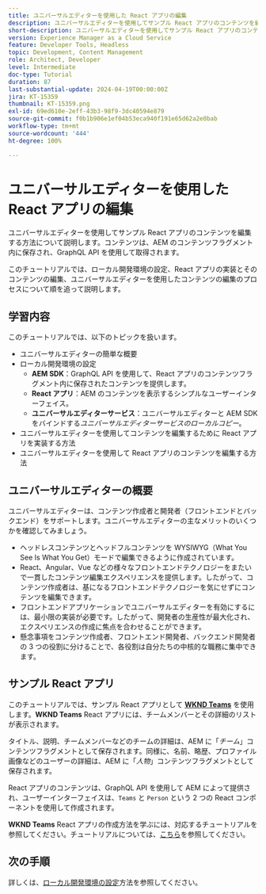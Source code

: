 ```yaml
---
title: ユニバーサルエディターを使用した React アプリの編集
description: ユニバーサルエディターを使用してサンプル React アプリのコンテンツを編集する方法について説明します。
short-description: ユニバーサルエディターを使用してサンプル React アプリのコンテンツを編集する方法について説明します。コンテンツは、AEM のコンテンツフラグメント内に保存され、GraphQL API を使用して取得されます。
version: Experience Manager as a Cloud Service
feature: Developer Tools, Headless
topic: Development, Content Management
role: Architect, Developer
level: Intermediate
doc-type: Tutorial
duration: 87
last-substantial-update: 2024-04-19T00:00:00Z
jira: KT-15359
thumbnail: KT-15359.png
exl-id: 69ed610e-2eff-43b3-98f9-3dc40594e879
source-git-commit: f0b1b906e1ef04b53eca940f191e65d62a2e0bab
workflow-type: tm+mt
source-wordcount: '444'
ht-degree: 100%

---
```


# ユニバーサルエディターを使用した React アプリの編集

ユニバーサルエディターを使用してサンプル React アプリのコンテンツを編集する方法について説明します。コンテンツは、AEM のコンテンツフラグメント内に保存され、GraphQL API を使用して取得されます。

このチュートリアルでは、ローカル開発環境の設定、React アプリの実装とそのコンテンツの編集、ユニバーサルエディターを使用したコンテンツの編集のプロセスについて順を追って説明します。

## 学習内容

このチュートリアルでは、以下のトピックを扱います。

- ユニバーサルエディターの簡単な概要
- ローカル開発環境の設定
   - **AEM SDK**：GraphQL API を使用して、React アプリのコンテンツフラグメント内に保存されたコンテンツを提供します。
   - **React アプリ**：AEM のコンテンツを表示するシンプルなユーザーインターフェイス。
   - **ユニバーサルエディターサービス**：ユニバーサルエディターと AEM SDK をバインドする&#x200B;_ユニバーサルエディターサービスのローカルコピー_。
- ユニバーサルエディターを使用してコンテンツを編集するために React アプリを実装する方法
- ユニバーサルエディターを使用して React アプリのコンテンツを編集する方法


## ユニバーサルエディターの概要

ユニバーサルエディターは、コンテンツ作成者と開発者（フロントエンドとバックエンド）をサポートします。ユニバーサルエディターの主なメリットのいくつかを確認してみましょう。

- ヘッドレスコンテンツとヘッドフルコンテンツを WYSIWYG（What You See Is What You Get）モードで編集できるように作成されています。
- React、Angular、Vue などの様々なフロントエンドテクノロジーをまたいで一貫したコンテンツ編集エクスペリエンスを提供します。したがって、コンテンツ作成者は、基になるフロントエンドテクノロジーを気にせずにコンテンツを編集できます。
- フロントエンドアプリケーションでユニバーサルエディターを有効にするには、最小限の実装が必要です。したがって、開発者の生産性が最大化され、エクスペリエンスの作成に焦点を合わせることができます。
- 懸念事項をコンテンツ作成者、フロントエンド開発者、バックエンド開発者の 3 つの役割に分けることで、各役割は自分たちの中核的な職務に集中できます。


## サンプル React アプリ

このチュートリアルでは、サンプル React アプリとして [**WKND Teams**](https://github.com/adobe/aem-guides-wknd-graphql/tree/main/basic-tutorial#react-app---basic-tutorial---teampersons) を使用します。**WKND Teams** React アプリには、チームメンバーとその詳細のリストが表示されます。

タイトル、説明、チームメンバーなどのチームの詳細は、AEM に「_チーム_」コンテンツフラグメントとして保存されます。同様に、名前、略歴、プロファイル画像などのユーザーの詳細は、AEM に「_人物_」コンテンツフラグメントとして保存されます。

React アプリのコンテンツは、GraphQL API を使用して AEM によって提供され、ユーザーインターフェイスは、`Teams` と `Person` という 2 つの React コンポーネントを使用して作成されます。

**WKND Teams** React アプリの作成方法を学ぶには、対応するチュートリアルを参照してください。チュートリアルについては、[こちら](https://experienceleague.adobe.com/ja/docs/experience-manager-learn/getting-started-with-aem-headless/graphql/multi-step/overview)を参照してください。

## 次の手順

詳しくは、[ローカル開発環境の設定](./local-development-setup.md)方法を参照してください。
